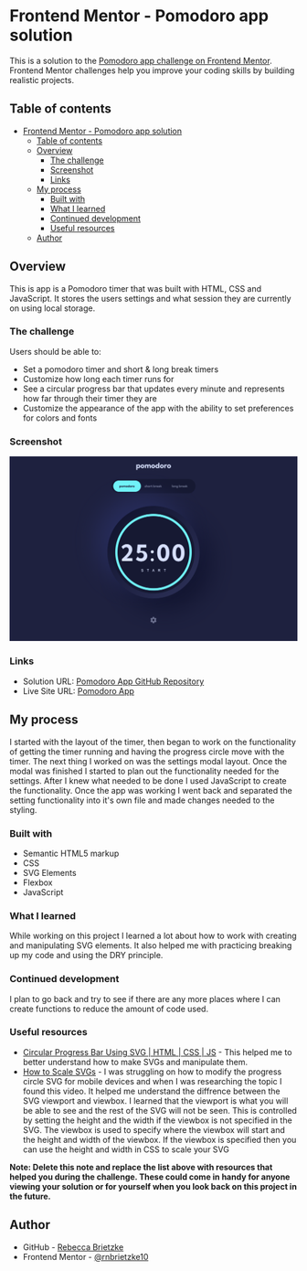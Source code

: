 # Frontend Mentor - Pomodoro app solution

This is a solution to the [Pomodoro app challenge on Frontend Mentor](https://www.frontendmentor.io/challenges/pomodoro-app-KBFnycJ6G). Frontend Mentor challenges help you improve your coding skills by building realistic projects.

## Table of contents

- [Frontend Mentor - Pomodoro app solution](#frontend-mentor---pomodoro-app-solution)
  - [Table of contents](#table-of-contents)
  - [Overview](#overview)
    - [The challenge](#the-challenge)
    - [Screenshot](#screenshot)
    - [Links](#links)
  - [My process](#my-process)
    - [Built with](#built-with)
    - [What I learned](#what-i-learned)
    - [Continued development](#continued-development)
    - [Useful resources](#useful-resources)
  - [Author](#author)

## Overview

This is app is a Pomodoro timer that was built with HTML, CSS and JavaScript. It stores the users settings and what session they are currently on using local storage.

### The challenge

Users should be able to:

- Set a pomodoro timer and short & long break timers
- Customize how long each timer runs for
- See a circular progress bar that updates every minute and represents how far through their timer they are
- Customize the appearance of the app with the ability to set preferences for colors and fonts

### Screenshot

![Image of completed pomodoro app](./pomodoro-app-screenshot.png)

### Links

- Solution URL: [Pomodoro App GitHub Repository](https://github.com/rnbrietzke10/pomodoro-app)
- Live Site URL: [Pomodoro App](https://rnbrietzke10.github.io/pomodoro-app/)

## My process

I started with the layout of the timer, then began to work on the functionality of getting the timer running and having the progress circle move with the timer. The next thing I worked on was the settings modal layout. Once the modal was finished I started to plan out the functionality needed for the settings. After I knew what needed to be done I used JavaScript to create the functionality. Once the app was working I went back and separated the setting functionality into it's own file and made changes needed to the styling.

### Built with

- Semantic HTML5 markup
- CSS
- SVG Elements
- Flexbox
- JavaScript

### What I learned

While working on this project I learned a lot about how to work with creating and manipulating SVG elements. It also helped me with practicing breaking up my code and using the DRY principle.

### Continued development

I plan to go back and try to see if there are any more places where I can create functions to reduce the amount of code used.

### Useful resources

- [Circular Progress Bar Using SVG | HTML | CSS | JS](https://youtu.be/f7XUZFexSgo) - This helped me to better understand how to make SVGs and manipulate them.
- [How to Scale SVGs](https://youtu.be/Clv_YhMWoFk) - I was struggling on how to modify the progress circle SVG for mobile devices and when I was researching the topic I found this video. It helped me understand the diffrence between the SVG viewport and viewbox. I learned that the viewport is what you will be able to see and the rest of the SVG will not be seen. This is controlled by setting the height and the width if the viewbox is not specified in the SVG. The viewbox is used to specify where the viewbox will start and the height and width of the viewbox. If the viewbox is specified then you can use the height and width in CSS to scale your SVG

**Note: Delete this note and replace the list above with resources that helped you during the challenge. These could come in handy for anyone viewing your solution or for yourself when you look back on this project in the future.**

## Author

- GitHub - [Rebecca Brietzke](https://github.com/rnbrietzke10)
- Frontend Mentor - [@rnbrietzke10](https://www.frontendmentor.io/profile/rnbrietzke10)
